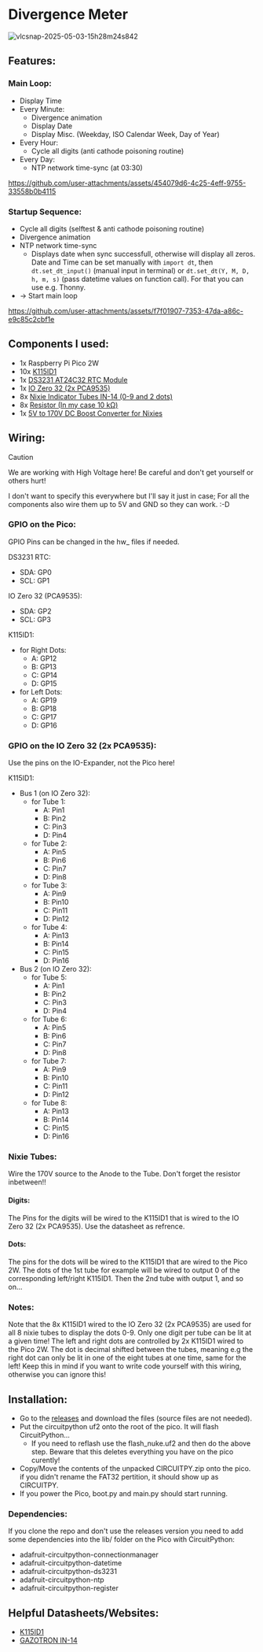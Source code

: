 # Divergence Meter

![vlcsnap-2025-05-03-15h28m24s842](https://github.com/user-attachments/assets/3e7c3a4f-3c39-4b51-9f8e-2aedccd4a3fe)

## Features:

### Main Loop:

- Display Time
- Every Minute:
  - Divergence animation
  - Display Date
  - Display Misc. (Weekday, ISO Calendar Week, Day of Year)
- Every Hour:
  - Cycle all digits (anti cathode poisoning routine)
- Every Day:
  - NTP network time-sync (at 03:30)
 
https://github.com/user-attachments/assets/454079d6-4c25-4eff-9755-33558b0b4115

### Startup Sequence:

- Cycle all digits (selftest & anti cathode poisoning routine)
- Divergence animation
- NTP network time-sync
  - Displays date when sync successfull, otherwise will display all zeros. Date and Time can be set manually with `import dt`, then `dt.set_dt_input()` (manual input in terminal) or `dt.set_dt(Y, M, D, h, m, s)` (pass datetime values on function call). For that you can use e.g. Thonny.
- -> Start main loop

https://github.com/user-attachments/assets/f7f01907-7353-47da-a86c-e9c85c2cbf1e

## Components I used:
- 1x Raspberry Pi Pico 2W
- 10x [K115ID1](https://www.aliexpress.com/item/1005002014120520.html)
- 1x [DS3231 AT24C32 RTC Module](https://www.aliexpress.com/item/32533518502.html)
- 1x [IO Zero 32 (2x PCA9535)](https://www.abelectronics.co.uk/p/86/io-zero-32)
- 8x [Nixie Indicator Tubes IN-14 (0-9 and 2 dots)](https://soviet-tubes.com/product/in-14-nixie-tube/)
- 8x [Resistor (In my case 10 kΩ)](https://www.aliexpress.com/item/32847096736.html)
- 1x [5V to 170V DC Boost Converter for Nixies](https://www.aliexpress.com/item/1005005899219043.html)

## Wiring:

> [!CAUTION]
> We are working with High Voltage here! Be careful and don't get yourself or others hurt!

I don't want to specify this everywhere but I'll say it just in case; For all the components also wire them up to 5V and GND so they can work. :-D

### GPIO on the Pico:

GPIO Pins can be changed in the hw_ files if needed.

DS3231 RTC:
- SDA: GP0
- SCL: GP1

IO Zero 32 (PCA9535):
- SDA: GP2
- SCL: GP3

K115ID1:
- for Right Dots:
  - A: GP12
  - B: GP13
  - C: GP14
  - D: GP15
- for Left Dots:
  - A: GP19
  - B: GP18
  - C: GP17
  - D: GP16
 
### GPIO on the IO Zero 32 (2x PCA9535):

Use the pins on the IO-Expander, not the Pico here!

K115ID1:
- Bus 1 (on IO Zero 32):
  - for Tube 1:
    - A: Pin1
    - B: Pin2
    - C: Pin3
    - D: Pin4
  - for Tube 2:
    - A: Pin5
    - B: Pin6
    - C: Pin7
    - D: Pin8
  - for Tube 3:
    - A: Pin9
    - B: Pin10
    - C: Pin11
    - D: Pin12
  - for Tube 4:
    - A: Pin13
    - B: Pin14
    - C: Pin15
    - D: Pin16
- Bus 2 (on IO Zero 32):
  - for Tube 5:
    - A: Pin1
    - B: Pin2
    - C: Pin3
    - D: Pin4
  - for Tube 6:
    - A: Pin5
    - B: Pin6
    - C: Pin7
    - D: Pin8
  - for Tube 7:
    - A: Pin9
    - B: Pin10
    - C: Pin11
    - D: Pin12
  - for Tube 8:
    - A: Pin13
    - B: Pin14
    - C: Pin15
    - D: Pin16

### Nixie Tubes:

Wire the 170V source to the Anode to the Tube. Don't forget the resistor inbetween!!

#### Digits:

The Pins for the digits will be wired to the K115ID1 that is wired to the IO Zero 32 (2x PCA9535). Use the datasheet as refrence. 

#### Dots:

The pins for the dots will be wired to the K115ID1 that are wired to the Pico 2W. The dots of the 1st tube for example will be wired to output 0 of the corresponding left/right K115ID1. Then the 2nd tube with output 1, and so on...

### Notes:
Note that the 8x K115ID1 wired to the IO Zero 32 (2x PCA9535) are used for all 8 nixie tubes to display the dots 0-9. Only one digit per tube can be lit at a given time! 
The left and right dots are controlled by 2x K115ID1 wired to the Pico 2W. The dot is decimal shifted between the tubes, meaning e.g the right dot can only be lit in one of the eight tubes at one time, same for the left! Keep this in mind if you want to write code yourself with this wiring, otherwise you can ignore this!

## Installation:

- Go to the [releases](https://github.com/4bitFox/divergence-meter/releases) and download the files (source files are not needed).
- Put the circuitpython uf2 onto the root of the pico. It will flash CircuitPython...
  - If you need to reflash use the flash_nuke.uf2 and then do the above step. Beware that this deletes everything you have on the pico curently!
- Copy/Move the contents of the unpacked CIRCUITPY.zip onto the pico. if you didn't rename the FAT32 pertition, it should show up as CIRCUITPY.
- If you power the Pico, boot.py and main.py should start running.

### Dependencies:

If you clone the repo and don't use the releases version you need to add some dependencies into the lib/ folder on the Pico with CircuitPython:
- adafruit-circuitpython-connectionmanager
- adafruit-circuitpython-datetime
- adafruit-circuitpython-ds3231
- adafruit-circuitpython-ntp
- adafruit-circuitpython-register
 
## Helpful Datasheets/Websites:
- [K115ID1](https://tubehobby.com/datasheets/k155id1.pdf)
- [GAZOTRON IN-14](https://www.tube-tester.com/sites/nixie/data/in-14/in-14.htm)
